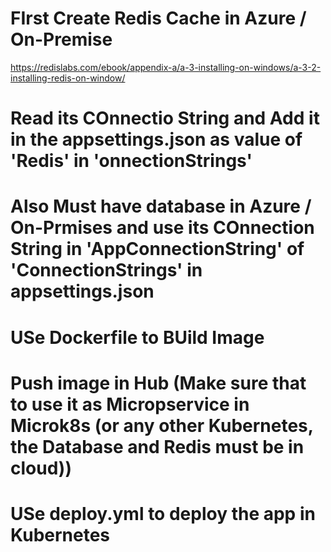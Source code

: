 # FIrst Create Redis Cache in Azure / On-Premise

https://redislabs.com/ebook/appendix-a/a-3-installing-on-windows/a-3-2-installing-redis-on-window/

# Read its COnnectio String and Add it in the appsettings.json as value of 'Redis' in 'onnectionStrings'

# Also Must have database in Azure / On-Prmises and use its COnnection String in 'AppConnectionString' of 'ConnectionStrings' in appsettings.json

# USe Dockerfile to BUild Image
# Push image in Hub (Make sure that to use it as Micropservice in Microk8s (or any other Kubernetes, the Database and Redis must be in cloud))
# USe deploy.yml to deploy the app in Kubernetes